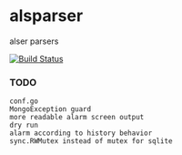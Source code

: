 alsparser
=========

alser parsers

[![Build Status](https://travis-ci.org/funkygao/alsparser.png?branch=master)](https://travis-ci.org/funkygao/alsparser)

### TODO

    conf.go
    MongoException guard
    more readable alarm screen output
    dry run
    alarm according to history behavior
    sync.RWMutex instead of mutex for sqlite
